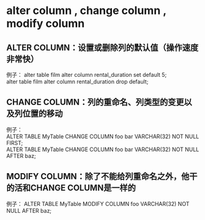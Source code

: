 
# alter column , change column , modify column

## ALTER COLUMN：设置或删除列的默认值（操作速度非常快）  

例子：
alter table film alter column rental_duration set default 5;  
alter table film alter column rental_duration drop default;

## CHANGE COLUMN：列的重命名、列类型的变更以及列位置的移动  

例子：  
ALTER TABLE MyTable CHANGE COLUMN foo bar VARCHAR(32) NOT NULL FIRST;  
ALTER TABLE MyTable CHANGE COLUMN foo bar VARCHAR(32) NOT NULL AFTER baz; 

## MODIFY COLUMN：除了不能给列重命名之外，他干的活和CHANGE COLUMN是一样的  

例子：
ALTER TABLE MyTable MODIFY COLUMN foo VARCHAR(32) NOT NULL AFTER baz;  

